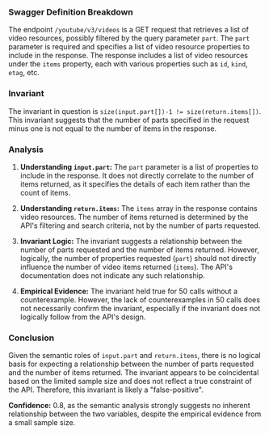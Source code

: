 ### Swagger Definition Breakdown

The endpoint `/youtube/v3/videos` is a GET request that retrieves a list of video resources, possibly filtered by the query parameter `part`. The `part` parameter is required and specifies a list of video resource properties to include in the response. The response includes a list of video resources under the `items` property, each with various properties such as `id`, `kind`, `etag`, etc.

### Invariant

The invariant in question is `size(input.part[])-1 != size(return.items[])`. This invariant suggests that the number of parts specified in the request minus one is not equal to the number of items in the response.

### Analysis

1. **Understanding `input.part`:** The `part` parameter is a list of properties to include in the response. It does not directly correlate to the number of items returned, as it specifies the details of each item rather than the count of items.

2. **Understanding `return.items`:** The `items` array in the response contains video resources. The number of items returned is determined by the API's filtering and search criteria, not by the number of parts requested.

3. **Invariant Logic:** The invariant suggests a relationship between the number of parts requested and the number of items returned. However, logically, the number of properties requested (`part`) should not directly influence the number of video items returned (`items`). The API's documentation does not indicate any such relationship.

4. **Empirical Evidence:** The invariant held true for 50 calls without a counterexample. However, the lack of counterexamples in 50 calls does not necessarily confirm the invariant, especially if the invariant does not logically follow from the API's design.

### Conclusion

Given the semantic roles of `input.part` and `return.items`, there is no logical basis for expecting a relationship between the number of parts requested and the number of items returned. The invariant appears to be coincidental based on the limited sample size and does not reflect a true constraint of the API. Therefore, this invariant is likely a "false-positive".

**Confidence:** 0.8, as the semantic analysis strongly suggests no inherent relationship between the two variables, despite the empirical evidence from a small sample size.
